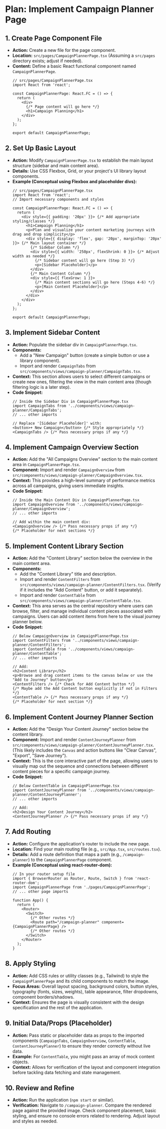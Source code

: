 # Plan: Implement Campaign Planner Page

## 1. Create Page Component File

*   **Action:** Create a new file for the page component.
*   **Location:** `src/pages/CampaignPlannerPage.tsx` (Assuming a `src/pages` directory exists; adjust if needed).
*   **Content:** Define a basic React functional component named `CampaignPlannerPage`.
    ```tsx
    // src/pages/CampaignPlannerPage.tsx
    import React from 'react';

    const CampaignPlannerPage: React.FC = () => {
      return (
        <div>
          {/* Page content will go here */}
          <h1>Campaign Planning</h1>
        </div>
      );
    };

    export default CampaignPlannerPage;
    ```

## 2. Set Up Basic Layout

*   **Action:** Modify `CampaignPlannerPage.tsx` to establish the main layout structure (sidebar and main content area).
*   **Details:** Use CSS Flexbox, Grid, or your project's UI library layout components.
*   **Example (Conceptual using Flexbox and placeholder divs):**
    ```tsx
    // src/pages/CampaignPlannerPage.tsx
    import React from 'react';
    // Import necessary components and styles

    const CampaignPlannerPage: React.FC = () => {
      return (
        <div style={{ padding: '20px' }}> {/* Add appropriate styling/classes */}
          <h1>Campaign Planning</h1>
          <p>Plan and visualize your content marketing journeys with drag and drop simplicity</p>
          <div style={{ display: 'flex', gap: '20px', marginTop: '20px' }}> {/* Main layout container */}
            {/* Sidebar Column */}
            <div style={{ width: '250px', flexShrink: 0 }}> {/* Adjust width as needed */}
              {/* Sidebar content will go here (Step 3) */}
              <p>[Sidebar Placeholder]</p>
            </div>
            {/* Main Content Column */}
            <div style={{ flexGrow: 1 }}>
              {/* Main content sections will go here (Steps 4-6) */}
              <p>[Main Content Placeholder]</p>
            </div>
          </div>
        </div>
      );
    };

    export default CampaignPlannerPage;

    ```

## 3. Implement Sidebar Content

*   **Action:** Populate the sidebar div in `CampaignPlannerPage.tsx`.
*   **Components:**
    *   Add a "New Campaign" button (create a simple button or use a library component).
    *   Import and render `CampaignTabs` from `src/components/views/campaign-planner/CampaignTabs.tsx`.
*   **Context:** This section allows users to select different campaigns or create new ones, filtering the view in the main content area (though filtering logic is a later step).
*   **Code Snippet:**
    ```tsx
    // Inside the Sidebar Div in CampaignPlannerPage.tsx
    import CampaignTabs from '../components/views/campaign-planner/CampaignTabs';
    // ... other imports

    // Replace '[Sidebar Placeholder]' with:
    <button>+ New Campaign</button> {/* Style appropriately */}
    <CampaignTabs /> {/* Pass necessary props if any */}
    ```

## 4. Implement Campaign Overview Section

*   **Action:** Add the "All Campaigns Overview" section to the main content area in `CampaignPlannerPage.tsx`.
*   **Component:** Import and render `CampaignOverview` from `src/components/views/campaign-planner/CampaignOverview.tsx`.
*   **Context:** This provides a high-level summary of performance metrics across all campaigns, giving users immediate insights.
*   **Code Snippet:**
    ```tsx
    // Inside the Main Content Div in CampaignPlannerPage.tsx
    import CampaignOverview from '../components/views/campaign-planner/CampaignOverview';
    // ... other imports

    // Add within the main content div:
    <CampaignOverview /> {/* Pass necessary props if any */}
    {/* Placeholder for next sections */}
    ```

## 5. Implement Content Library Section

*   **Action:** Add the "Content Library" section below the overview in the main content area.
*   **Components:**
    *   Add the "Content Library" title and description.
    *   Import and render `ContentFilters` from `src/components/views/campaign-planner/ContentFilters.tsx`. (Verify if it includes the "Add Content" button, or add it separately).
    *   Import and render `ContentTable` from `src/components/views/campaign-planner/ContentTable.tsx`.
*   **Context:** This area serves as the central repository where users can browse, filter, and manage individual content pieces associated with campaigns. Users can add content items from here to the visual journey planner below.
*   **Code Snippet:**
    ```tsx
    // Below CampaignOverview in CampaignPlannerPage.tsx
    import ContentFilters from '../components/views/campaign-planner/ContentFilters';
    import ContentTable from '../components/views/campaign-planner/ContentTable';
    // ... other imports

    // Add:
    <h2>Content Library</h2>
    <p>Browse and drag content items to the canvas below or use the "Add to Journey" button</p>
    <ContentFilters /> {/* Check for Add Content button */}
    {/* Maybe add the Add Content button explicitly if not in Filters */}
    <ContentTable /> {/* Pass necessary props if any */}
    {/* Placeholder for next section */}
    ```

## 6. Implement Content Journey Planner Section

*   **Action:** Add the "Design Your Content Journey" section below the content library.
*   **Component:** Import and render `ContentJourneyPlanner` from `src/components/views/campaign-planner/ContentJourneyPlanner.tsx`. (This likely includes the `Canvas` and action buttons like "Clear Canvas", "Export", "Save Journey").
*   **Context:** This is the core interactive part of the page, allowing users to visually map out the sequence and connections between different content pieces for a specific campaign journey.
*   **Code Snippet:**
    ```tsx
    // Below ContentTable in CampaignPlannerPage.tsx
    import ContentJourneyPlanner from '../components/views/campaign-planner/ContentJourneyPlanner';
    // ... other imports

    // Add:
    <h2>Design Your Content Journey</h2>
    <ContentJourneyPlanner /> {/* Pass necessary props if any */}
    ```

## 7. Add Routing

*   **Action:** Configure the application's router to include the new page.
*   **Location:** Find your main routing file (e.g., `src/App.tsx`, `src/routes.tsx`).
*   **Details:** Add a route definition that maps a path (e.g., `/campaign-planner`) to the `CampaignPlannerPage` component.
*   **Example (Conceptual using react-router-dom):**
    ```tsx
    // In your router setup file
    import { BrowserRouter as Router, Route, Switch } from 'react-router-dom';
    import CampaignPlannerPage from './pages/CampaignPlannerPage';
    // ... other page imports

    function App() {
      return (
        <Router>
          <Switch>
            {/* Other routes */}
            <Route path="/campaign-planner" component={CampaignPlannerPage} />
            {/* Other routes */}
          </Switch>
        </Router>
      );
    }
    ```

## 8. Apply Styling

*   **Action:** Add CSS rules or utility classes (e.g., Tailwind) to style the `CampaignPlannerPage` and its child components to match the image.
*   **Focus Areas:** Overall layout spacing, background colors, button styles, typography (fonts, sizes, weights), table appearance, filter dropdowns, component borders/shadows.
*   **Context:** Ensures the page is visually consistent with the design specification and the rest of the application.

## 9. Initial Data/Props (Placeholder)

*   **Action:** Pass static or placeholder data as props to the imported components (`CampaignTabs`, `CampaignOverview`, `ContentTable`, `ContentJourneyPlanner`) to ensure they render correctly without live data.
*   **Example:** For `ContentTable`, you might pass an array of mock content objects.
*   **Context:** Allows for verification of the layout and component integration before tackling data fetching and state management.

## 10. Review and Refine

*   **Action:** Run the application (`npm start` or similar).
*   **Verification:** Navigate to `/campaign-planner`. Compare the rendered page against the provided image. Check component placement, basic styling, and ensure no console errors related to rendering. Adjust layout and styles as needed.
